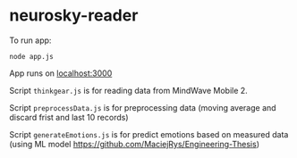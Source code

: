 # neurosky-reader
To run app:
```shell
node app.js
```
App runs on [localhost:3000](http://localhost:3000)

Script `thinkgear.js` is for reading data from MindWave Mobile 2.

Script `preprocessData.js` is for preprocessing data (moving average and discard frist and last 10 records)

Script `generateEmotions.js` is for predict emotions based on measured data (using ML model https://github.com/MaciejRys/Engineering-Thesis)
